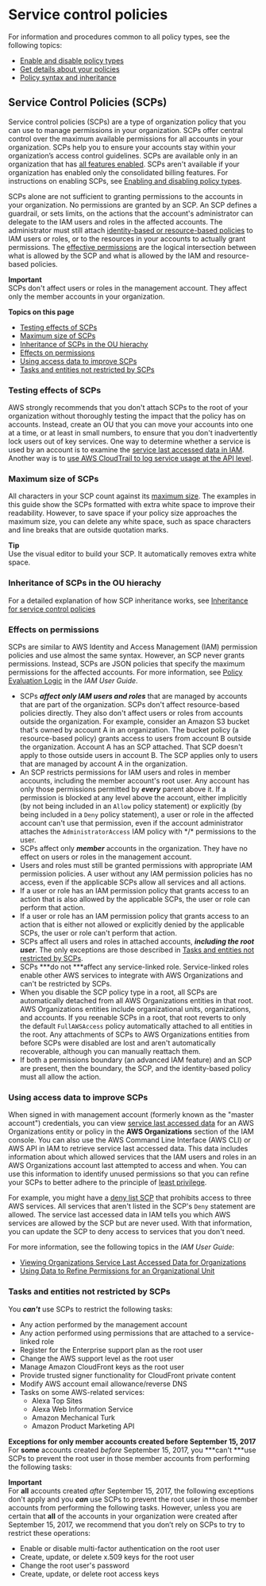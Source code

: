 # Service control policies<a name="orgs_manage_policies_scps"></a>

For information and procedures common to all policy types, see the following topics:
+ [Enable and disable policy types](orgs_manage_policies_enable-disable.md)
+ [Get details about your policies](orgs_manage_policies_info-operations.md)
+ [Policy syntax and inheritance](orgs_manage_policies_inheritance_auth.md)

## Service Control Policies \(SCPs\)<a name="orgs_manage_policies_scp_overview"></a>

Service control policies \(SCPs\) are a type of organization policy that you can use to manage permissions in your organization\. SCPs offer central control over the maximum available permissions for all accounts in your organization\. SCPs help you to ensure your accounts stay within your organization’s access control guidelines\. SCPs are available only in an organization that has [all features enabled](orgs_manage_org_support-all-features.md)\. SCPs aren't available if your organization has enabled only the consolidated billing features\. For instructions on enabling SCPs, see [Enabling and disabling policy types](orgs_manage_policies_enable-disable.md)\.

SCPs alone are not sufficient to granting permissions to the accounts in your organization\. No permissions are granted by an SCP\. An SCP defines a guardrail, or sets limits, on the actions that the account's administrator can delegate to the IAM users and roles in the affected accounts\. The administrator must still attach [identity\-based or resource\-based policies](https://docs.aws.amazon.com/IAM/latest/UserGuide/access_policies_identity-vs-resource.html) to IAM users or roles, or to the resources in your accounts to actually grant permissions\. The [effective permissions](#scp-effects-on-permissions) are the logical intersection between what is allowed by the SCP and what is allowed by the IAM and resource\-based policies\.

**Important**  
SCPs don't affect users or roles in the management account\. They affect only the member accounts in your organization\.

****Topics on this page****
+ [Testing effects of SCPs](#scp-warning-testing-effect)
+ [Maximum size of SCPs](#scp-size-limit)
+ [Inheritance of SCPs in the OU hierachy](#scp-about-inheritance)
+ [Effects on permissions](#scp-effects-on-permissions)
+ [Using access data to improve SCPs](#data-from-iam)
+ [Tasks and entities not restricted by SCPs](#not-restricted-by-scp)

### Testing effects of SCPs<a name="scp-warning-testing-effect"></a>

AWS strongly recommends that you don't attach SCPs to the root of your organization without thoroughly testing the impact that the policy has on accounts\. Instead, create an OU that you can move your accounts into one at a time, or at least in small numbers, to ensure that you don't inadvertently lock users out of key services\. One way to determine whether a service is used by an account is to examine the [service last accessed data in IAM](https://docs.aws.amazon.com/IAM/latest/UserGuide/access_policies_access-advisor.html)\. Another way is to [use AWS CloudTrail to log service usage at the API level](https://docs.aws.amazon.com/awscloudtrail/latest/userguide/how-cloudtrail-works.html)\.

### Maximum size of SCPs<a name="scp-size-limit"></a>

All characters in your SCP count against its [maximum size](orgs_reference_limits.md#min-max-values)\. The examples in this guide show the SCPs formatted with extra white space to improve their readability\. However, to save space if your policy size approaches the maximum size, you can delete any white space, such as space characters and line breaks that are outside quotation marks\.

**Tip**  
Use the visual editor to build your SCP\. It automatically removes extra white space\.

### Inheritance of SCPs in the OU hierachy<a name="scp-about-inheritance"></a>

For a detailed explanation of how SCP inheritance works, see [Inheritance for service control policies](orgs_manage_policies_inheritance_auth.md)

### Effects on permissions<a name="scp-effects-on-permissions"></a>

SCPs are similar to AWS Identity and Access Management \(IAM\) permission policies and use almost the same syntax\. However, an SCP never grants permissions\. Instead, SCPs are JSON policies that specify the maximum permissions for the affected accounts\. For more information, see [Policy Evaluation Logic](https://docs.aws.amazon.com/IAM/latest/UserGuide/reference_policies_evaluation-logic.html) in the *IAM User Guide*\. 
+ SCPs ***affect only IAM users and roles*** that are managed by accounts that are part of the organization\. SCPs don't affect resource\-based policies directly\. They also don't affect users or roles from accounts outside the organization\. For example, consider an Amazon S3 bucket that's owned by account A in an organization\. The bucket policy \(a resource\-based policy\) grants access to users from account B outside the organization\. Account A has an SCP attached\. That SCP doesn't apply to those outside users in account B\. The SCP applies only to users that are managed by account A in the organization\. 
+ An SCP restricts permissions for IAM users and roles in member accounts, including the member account's root user\. Any account has only those permissions permitted by ***every*** parent above it\. If a permission is blocked at any level above the account, either implicitly \(by not being included in an `Allow` policy statement\) or explicitly \(by being included in a `Deny` policy statement\), a user or role in the affected account can't use that permission, even if the account administrator attaches the `AdministratorAccess` IAM policy with \*/\* permissions to the user\.
+ SCPs affect only ***member*** accounts in the organization\. They have no effect on users or roles in the management account\. 
+ Users and roles must still be granted permissions with appropriate IAM permission policies\. A user without any IAM permission policies has no access, even if the applicable SCPs allow all services and all actions\.
+ If a user or role has an IAM permission policy that grants access to an action that is also allowed by the applicable SCPs, the user or role can perform that action\.
+ If a user or role has an IAM permission policy that grants access to an action that is either not allowed or explicitly denied by the applicable SCPs, the user or role can't perform that action\.
+ SCPs affect all users and roles in attached accounts, ***including the root user***\. The only exceptions are those described in [Tasks and entities not restricted by SCPs](#not-restricted-by-scp)\.
+ SCPs ***do not ***affect any service\-linked role\. Service\-linked roles enable other AWS services to integrate with AWS Organizations and can't be restricted by SCPs\.
+ When you disable the SCP policy type in a root, all SCPs are automatically detached from all AWS Organizations entities in that root\. AWS Organizations entities include organizational units, organizations, and accounts\. If you reenable SCPs in a root, that root reverts to only the default `FullAWSAccess` policy automatically attached to all entities in the root\. Any attachments of SCPs to AWS Organizations entities from before SCPs were disabled are lost and aren't automatically recoverable, although you can manually reattach them\.
+ If both a permissions boundary \(an advanced IAM feature\) and an SCP are present, then the boundary, the SCP, and the identity\-based policy must all allow the action\.

### Using access data to improve SCPs<a name="data-from-iam"></a>

When signed in with management account \(formerly known as the "master account"\) credentials, you can view [service last accessed data](https://docs.aws.amazon.com/IAM/latest/UserGuide/access_policies_access-advisor.html) for an AWS Organizations entity or policy in the **AWS Organizations** section of the IAM console\. You can also use the AWS Command Line Interface \(AWS CLI\) or AWS API in IAM to retrieve service last accessed data\. This data includes information about which allowed services that the IAM users and roles in an AWS Organizations account last attempted to access and when\. You can use this information to identify unused permissions so that you can refine your SCPs to better adhere to the principle of [least privilege](https://docs.aws.amazon.com/IAM/latest/UserGuide/best-practices.html#grant-least-privilege)\.

For example, you might have a [deny list SCP](orgs_manage_policies_scps_strategies.md#orgs_policies_denylist) that prohibits access to three AWS services\. All services that aren't listed in the SCP's `Deny` statement are allowed\. The service last accessed data in IAM tells you which AWS services are allowed by the SCP but are never used\. With that information, you can update the SCP to deny access to services that you don't need\.

For more information, see the following topics in the *IAM User Guide*:
+ [Viewing Organizations Service Last Accessed Data for Organizations](https://docs.aws.amazon.com/IAM/latest/UserGuide/access_policies_access-advisor-view-data-orgs.html)
+ [ Using Data to Refine Permissions for an Organizational Unit](https://docs.aws.amazon.com/IAM/latest/UserGuide/access_policies_access-advisor-example-scenarios.html#access_policies_access-advisor-reduce-permissions-orgs) 

### Tasks and entities not restricted by SCPs<a name="not-restricted-by-scp"></a>

You ***can't*** use SCPs to restrict the following tasks:
+ Any action performed by the management account
+ Any action performed using permissions that are attached to a service\-linked role
+ Register for the Enterprise support plan as the root user
+ Change the AWS support level as the root user
+ Manage Amazon CloudFront keys as the root user
+ Provide trusted signer functionality for CloudFront private content
+ Modify AWS account email allowance/reverse DNS
+ Tasks on some AWS\-related services:
  + Alexa Top Sites
  + Alexa Web Information Service
  + Amazon Mechanical Turk
  + Amazon Product Marketing API

**Exceptions for only member accounts created before September 15, 2017**  
For **some** accounts created *before* September 15, 2017, you ***can't ***use SCPs to prevent the root user in those member accounts from performing the following tasks:

**Important**  
For **all** accounts created *after* September 15, 2017, the following exceptions don't apply and you ***can*** use SCPs to prevent the root user in those member accounts from performing the following tasks\. However, unless you are certain that **all** of the accounts in your organization were created after September 15, 2017, we recommend that you don’t rely on SCPs to try to restrict these operations:
+ Enable or disable multi\-factor authentication on the root user
+ Create, update, or delete x\.509 keys for the root user
+ Change the root user's password 
+ Create, update, or delete root access keys 